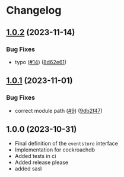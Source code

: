 # Changelog

## [1.0.2](https://github.com/adlerhurst/eventstore/compare/v1.0.1...v1.0.2) (2023-11-14)


### Bug Fixes

* typo ([#14](https://github.com/adlerhurst/eventstore/issues/14)) ([8d62e61](https://github.com/adlerhurst/eventstore/commit/8d62e61affa3c794bee2d6cee7c51f951df742ff))

## [1.0.1](https://github.com/adlerhurst/eventstore/compare/v1.0.0...v1.0.1) (2023-11-01)


### Bug Fixes

* correct module path ([#9](https://github.com/adlerhurst/eventstore/issues/9)) ([9db2f47](https://github.com/adlerhurst/eventstore/commit/9db2f477674e54a4a920166f8f6a7b4180740a7f))

## 1.0.0 (2023-10-31)

- Final definition of the `eventstore` interface
- Implementation for cockroachdb
- Added tests in ci
- Added release please
- added sasl
